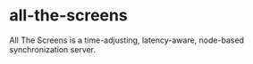 all-the-screens
===============

All The Screens is a time-adjusting, latency-aware, node-based synchronization server.
